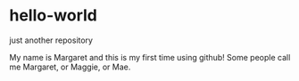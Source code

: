 # hello-world
just another repository


My name is Margaret and this is my first time using github!
Some people call me Margaret, or Maggie, or Mae.
